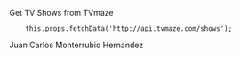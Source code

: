 Get TV Shows from TVmaze

```
    this.props.fetchData('http://api.tvmaze.com/shows');
```

Juan Carlos Monterrubio Hernandez